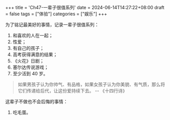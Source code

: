 +++
title = 'Ch47-一辈子很值系列'
date = 2024-06-14T14:27:22+08:00
draft = false
tags = ["体验"]
categories = ["娱乐"]
+++

为了铭记最美好的事情，记录一辈子很值系列：

1. 和喜欢的人在一起；
2. 性爱；
3. 有自己的孩子；
4. 高考获得满意的结果；
5. 《火花》日剧；
6. 塞尔达传说游戏；
7. 至少活到 40 岁。

> 如果男孩子认为你帅气、有品格，如果女孩子认为你美貌、有气质，那么将它们传递给后代，让这份爱持续下去。
> -- 《十四行诗》

这辈子不做也不会后悔的事情：

1. 吃毛蛋。
